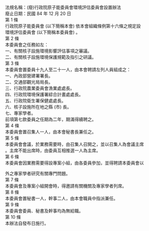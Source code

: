 法規名稱：(廢)行政院原子能委員會環境評估委員會設置辦法  
廢止日期：民國 84 年 12 月 20 日  
第 1 條  
行政院原子能委員會 (以下簡稱本會) 依本會組織條例第十六條之規定設  
環境評估委員會 (以下簡稱本委員會) 。  
第 2 條  
本委員會之任務如左：  
一、有關核子設施環境影響評估事項之審議。  
二、有關核子設施環境保護規範及指引之研議。  
第 3 條  
本委員會置委員十九人至二十一人，由本會聘請左列人員組成之：  
一、內政部營建署署長。  
二、交通部觀光局局長。  
三、行政院農業委員會漁業處處長。  
四、行政院環境保護署綜合計畫處處長。  
五、行政院衛生署保健處處長。  
六、核子設施所在地之縣 (市) 長。  
七、專家學者。  
前項第七款委員之任期為二年，期滿得續聘之。  
第 4 條  
本委員會置召集人一人，由本會秘書長兼任之。  
第 5 條  
本委員會會議，於業務需要時，由召集人召開之，並以召集人為會議主席  
。主席不能出席時，由委員互相推選一人為主席。  
第 6 條  
本委員會因業務需要得設專案小組，由各委員參加，並得聘請本委員會以  


外之專家學者研究有關專門問題。  
第 7 條  
本委員會及專案小組開會時，得邀請有關機關及專家學者列席。  
第 8 條  
本委員會置秘書一人，幹事二人，由本會職員中指派兼任。  
第 9 條  
本委員會委員、秘書及幹事均為無給職。  
第 10 條  
本辦法自發布日施行。  


